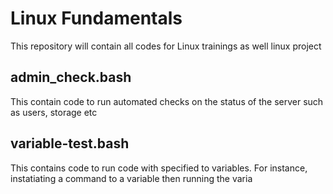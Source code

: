 # Linux Fundamentals

This repository will contain all codes for Linux trainings as well linux project

## admin_check.bash

This contain code to run automated checks on the status of the server such as users, storage etc

## variable-test.bash

This contains code to run code with specified to variables. For instance, instatiating a command to a variable then running the varia
